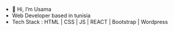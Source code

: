 - 👋 Hi, I’m Usama 
- Web Developer based in tunisia
- Tech Stack : HTML | CSS | JS | REACT | Bootstrap | Wordpress

<!---
hernon07/hernon07 is a ✨ special ✨ repository because its `README.md` (this file) appears on your GitHub profile.
You can click the Preview link to take a look at your changes.
--->

